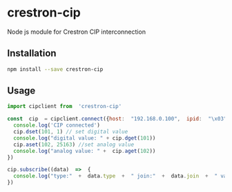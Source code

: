 # crestron-cip
Node js module for Crestron CIP interconnection


## Installation

```sh
npm install --save crestron-cip
```

## Usage

```js
import cipclient from  'crestron-cip'

const  cip  = cipclient.connect({host:  "192.168.0.100",  ipid:  "\x03"},  ()  =>  {
  console.log('CIP connected')
  cip.dset(101, 1) // set digital value
  console.log("digital value: " + cip.dget(101))
  cip.aset(102, 25163) //set analog value
  console.log("analog value: " +  cip.aget(102))
})

cip.subscribe((data)  =>  {
  console.log("type:"  +  data.type  +  " join:"  +  data.join  +  " value:"  +  data.value)
})
```
